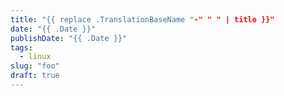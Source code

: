 ```yaml
---
title: "{{ replace .TranslationBaseName "-" " " | title }}"
date: "{{ .Date }}"
publishDate: "{{ .Date }}"
tags:
  - linux
slug: "foo"
draft: true
---
```

